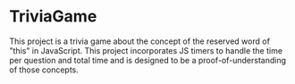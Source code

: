 # TriviaGame
This project is a trivia game about the concept of the reserved word of "this" in JavaScript. This project incorporates JS timers to handle the time per question and total time and is designed to be a proof-of-understanding of those concepts.
